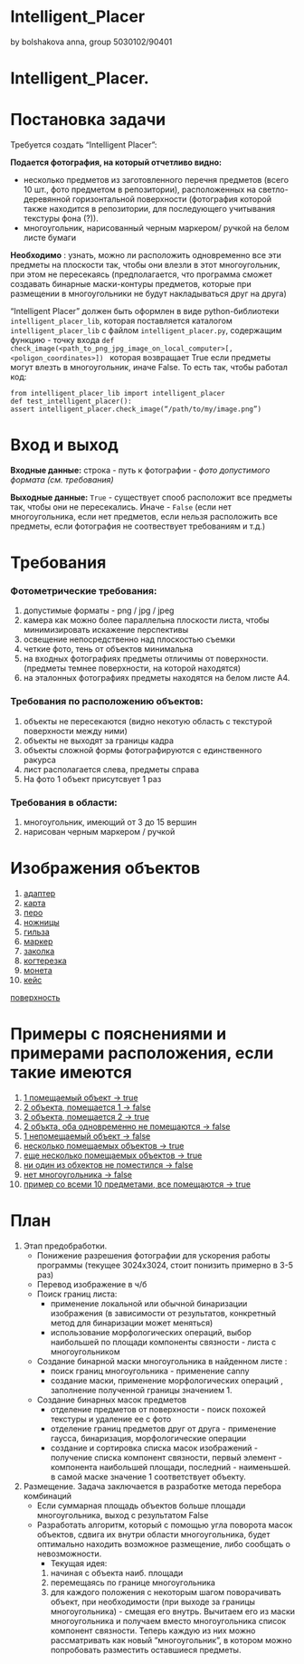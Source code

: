 # Intelligent_Placer
by bolshakova anna, group 5030102/90401
# Intelligent_Placer.
# Постановка задачи

Требуется создать “Intelligent Placer”:

**Подается фотография, на который отчетливо видно:**
   - несколько предметов из заготовленного перечня предметов (всего 10 шт., фото предметом в репозитории), расположенных на светло-деревянной горизонтальной поверхности (фотография которой также находится в репозитории, для последующего учитывания текстуры фона (?)). 
   - многоугольник, нарисованный черным маркером/ ручкой на белом листе бумаги
   
**Необходимо** : узнать, можно ли расположить одновременно все эти предметы на плоскости так, чтобы они влезли в этот многоугольник, при этом не пересекаясь (предполагается, что программа сможет создавать бинарные маски-контуры предметов, которые при размещении в многоугольники не будут накладываться друг на друга) 


“Intelligent Placer” должен быть оформлен в виде python-библиотеки `intelligent_placer_lib`, которая поставляется каталогом `intelligent_placer_lib` с файлом `intelligent_placer.py`, содержащим функцию - точку входа 
`def check_image(<path_to_png_jpg_image_on_local_computer>[, <poligon_coordinates>]) `
которая возвращает True если предметы могут влезть в многоугольник, иначе False. То есть так, чтобы работал код:


```
from intelligent_placer_lib import intelligent_placer 
def test_intelligent_placer(): 
assert intelligent_placer.check_image(“/path/to/my/image.png”) 
```
# Вход и выход
**Входные данные:**   строка - путь к фотографии - *фото допустимого формата (см. требования)*
  
**Выходные данные:**  `True` - существует спооб расположит все предметы так, чтобы они не пересекались. Иначе - `False` (если нет многоугольника, если нет предметов, если нельзя расположить все предметы, если фотография не соотвествует требованиям и т.д.)
   
  

# Требования
### Фотометрические требования:
  1. допустимые форматы -  png / jpg / jpeg
  1. камера как можно более параллельна плоскости листа, чтобы минимизировать искажение перспективы
  1. освещение непосредственно над плоскостью съемки
  1. четкие фото, тень от объектов минимальна
  1. на входных фотографиях предметы отличимы от поверхности. (предметы темнее поверхности, на которой находятся)
  1. на эталонных фотографиях предметы находятся на белом листе А4. 
### Требования по расположению объектов:
  1. объекты не пересекаются (видно некотую область с текстурой поверхности между ними) 
  1. объекты не выходят за границы кадра 
  1. объекты сложной формы фотографируются с единственного ракурса
  1. лист располагается слева, предметы справа
  1. На фото 1 объект присутсвует 1 раз
### Требования в области:
  1. многоугольник, имеющий от 3 до 15 вершин
  1. нарисован черным маркером / ручкой

# Изображения объектов
  1. [адаптер](https://github.com/bolshakova-anna/Intelligent_Placer/blob/develop/data/objects/adapter.jpg)
  1. [карта](https://github.com/bolshakova-anna/Intelligent_Placer/blob/develop/data/objects/card.jpeg)
  1. [перо](https://github.com/bolshakova-anna/Intelligent_Placer/blob/develop/data/objects/wacompen.jpeg)
  1. [ножницы](https://github.com/bolshakova-anna/Intelligent_Placer/blob/develop/data/objects/snip.jpg)
  1. [гильза](https://github.com/bolshakova-anna/Intelligent_Placer/blob/develop/data/objects/sleeve.jpg)
  1. [маркер](https://github.com/bolshakova-anna/Intelligent_Placer/blob/develop/data/objects/pen.jpg)
  1. [заколка](https://github.com/bolshakova-anna/Intelligent_Placer/blob/develop/data/objects/hairpin.jpeg)
  1. [когтерезка](https://github.com/bolshakova-anna/Intelligent_Placer/blob/develop/data/objects/cutter.jpg)
  1. [монета](https://github.com/bolshakova-anna/Intelligent_Placer/blob/develop/data/objects/coin.jpg)
  1. [кейс](https://github.com/bolshakova-anna/Intelligent_Placer/blob/develop/data/objects/case.jpg)
  
   [поверхность](https://github.com/bolshakova-anna/Intelligent_Placer/blob/develop/data/background.jpg)

# Примеры с пояснениями и примерами расположения, если такие имеются
  1. [1 помещаемый объект -> true](https://github.com/bolshakova-anna/Intelligent_Placer/tree/develop/data/examples/1)
  1. [2 объекта, помещается 1 -> false](https://github.com/bolshakova-anna/Intelligent_Placer/tree/develop/data/examples/2)
  1. [2 объекта, помещается 2 -> true](https://github.com/bolshakova-anna/Intelligent_Placer/tree/develop/data/examples/3)
  1. [2 объкта, оба одновременно не помещаются -> false](https://github.com/bolshakova-anna/Intelligent_Placer/tree/develop/data/examples/4)
  1. [1 непомещаемый объект -> false](https://github.com/bolshakova-anna/Intelligent_Placer/tree/develop/data/examples/5)
  1. [несколько помещаемых объектов -> true](https://github.com/bolshakova-anna/Intelligent_Placer/tree/develop/data/examples/6)
  1. [еще несколько помещаемых объектов -> true](https://github.com/bolshakova-anna/Intelligent_Placer/tree/develop/data/examples/7)
  1. [ни один из обхектов не поместился -> false](https://github.com/bolshakova-anna/Intelligent_Placer/tree/develop/data/examples/8)
  1. [нет многоугольника -> false](https://github.com/bolshakova-anna/Intelligent_Placer/tree/develop/data/examples/9)
  1. [пример со всеми 10 предметами, все помещаются -> true](https://github.com/bolshakova-anna/Intelligent_Placer/tree/develop/data/examples/10)

# План

1. Этап предобработки. 
   - Понижение разрешения фотографии для ускорения работы программы (текущее 3024x3024, стоит понизить          примерно в 3-5 раз)
   - Перевод изображение в ч/б
   - Поиск границ листа:
     - применение локальной или обычной бинаризации изображения (в зависимости от результатов, конкретный      метод  для бинаризации может меняться)
     - использование морфологических операций, выбор наибольшей по площади компоненты связности - листа с      многоугольником
   - Создание бинарной маски многоугольника в найденном листе : 
     - поиск границ многоугольника - применение canny 
     - создание маски, применение морфологических операций , заполнение полученной границы значением 1.
   - Создание бинарных масок предметов
     - отделение предметов от поверхности - поиск похожей текстуры и удаление ее с фото
     - отделение границ предметов друг от друга - применение гаусса, бинаризация, морфологические операции
     - создание и сортировка списка масок изображений - получение списка компонент связности, первый элемент - компонента наибольшей площади, последний - наименьшей. в самой маске значение 1 соответствует объекту.
2. Размещение. Задача заключается в разработке метода перебора комбинаций 
   - Если суммарная площадь объектов больше площади многоугольника, выход с результатом False
   - Разработать алгоритм, который с помощью угла поворота масок объектов, сдвига их внутри области            многоугольника, будет оптимально находить возможное размещение, либо сообщать о невозможности.
     - Текущая идея: 
      1. начиная с объекта наиб. площади
      1. перемещаясь по границе многоугольника
      1. для каждого положения с некоторым шагом поворачивать объект, при необходимости (при выходе за границы многоугольника) - смещая его внутрь. Вычитаем его из маски многоугольника и получаем вместо многоугольника список компонент связности. Теперь каждую из них можно рассматривать как новый “многоугольник”, в котором можно попробовать разместить оставшиеся предметы.


  
